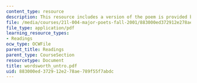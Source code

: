 ```yaml
---
content_type: resource
description: This resource includes a version of the poem is provided by William Wordsworth.
file: /media/courses/21l-004-major-poets-fall-2001/883000ed372912e278ae789f55f7abdc_wordsworth_untro.pdf
file_type: application/pdf
learning_resource_types:
- Readings
ocw_type: OCWFile
parent_title: Readings
parent_type: CourseSection
resourcetype: Document
title: wordsworth_untro.pdf
uid: 883000ed-3729-12e2-78ae-789f55f7abdc
---
```

